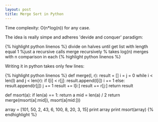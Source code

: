 ```yaml
---
layout: post
title: Merge Sort in Python
---
```


Time complexity: O(n*log(n)) for any case. 

The idea is really simpe and adheres 'devide and conquer' paradigm:

{% highlight python linenos %}
divide on halves until get list with length equal 1 %just a recursive calls
merge recursively % takes log(n) merges with n comparison in each
{% highlight python linenos %}

Writing it in python takes only few lines:

{% highlight python linenos %}
def merge(l, r):
    result = []
    i = j = 0
    while i < len(l) and j < len(r):
        if l[i] < r[j]:
            result.append(l[i])
            i += 1
        else:
            result.append(r[j])
            j += 1
    result += l[i:]
    result += r[j:]
    return result

def msort(a):
    if len(a) == 1:
        return a
    mid = len(a) / 2
    return merge(msort(a[:mid]), msort(a[mid:]))


array = [101, 50, 2, 43, 6, 100, 8, 20, 3, 15]
print array
print msort(array)
{% endhighlight %}
